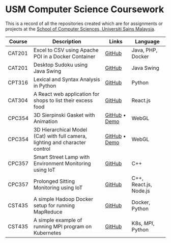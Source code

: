 # USM Computer Science Coursework

This is a record of all the repositories created which are for assignments or projects at the [School of Computer Sciences, Universiti Sains Malaysia](http://cs.usm.my).

| Course | Description                                                                  | Links                                                                                                                | Language               |
|--------|------------------------------------------------------------------------------|----------------------------------------------------------------------------------------------------------------------|------------------------|
| CAT201 | Excel to CSV using Apache POI in a Docker Container                          | [GitHub](https://github.com/ynshung/Excel2CSV-poi)                                                                   | Java, PHP, Docker      |
| CAT201 | Desktop Sudoku using Java Swing                                              | [GitHub](https://github.com/ynshung/sudoku-swing)                                                                    | Java Swing             |
| CPT316 | Lexical and Syntax Analysis in Python                                        | [GitHub](https://github.com/ahdeanlau/CPT316_Assignment_1)                                                           | Python                 |
| CAT304 | A React web application for shops to list their excess food                  | [GitHub](https://github.com/ynshung/sustainabite)                                                                    | React.js               |
| CPC354 | 3D Sierpinski Gasket with Animation                                          | [GitHub](https://github.com/ynshung/WebGL-3D-Gasket) • [Demo](https://ynshung.github.io/WebGL-3D-Gasket)             | WebGL                  |
| CPC354 | 3D Hierarchical Model (Cat) with full camera, lighting and character control | [GitHub](https://github.com/ynshung/WebGL-3D-Hierarchical) • [Demo](https://ynshung.github.io/WebGL-3D-Hierarchical) | WebGL                  |
| CPC357 | Smart Street Lamp with Environment Monitoring using IoT                      | [GitHub](https://github.com/ynshung/smart-street-lamp-iot)                                                           | C++                    |
| CPC357 | Prolonged Sitting Monitoring using IoT                                       | [GitHub](https://github.com/ynshung/prolonged-sitting-monitoring-iot)                                                | C++, React.js, Node.js |
| CST435 | A simple Hadoop Docker setup for running MapReduce                           | [GitHub](https://github.com/ynshung/hadoop-docker)                                                                   | Docker, Python         |
| CST435 | A simple example of running MPI program on Kubernetes                        | [GitHub](https://github.com/ynshung/mpi-kubernetes)                                                                  | K8s, *MPI*, Python     |
